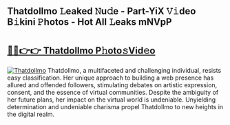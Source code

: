 ## Thatdollmo 𝙻eaked 𝙽u𝚍e - Part-YiX 𝚅𝚒deo B𝚒kini 𝙿hotos - Hot All 𝙻eaks mNVpP

# <h2><a href="http://ld1jcxr.urlbe.top/?page=Thatdollmo">🔗🔗👉👉 Thatdollmo P𝚑oto𝚜Vid𝚎o</a></h2>

[![Thatdollmo](https://i.imgur.com/eBuTRDB.gif)](http://ld1jcxr.urlbe.top/?page=Thatdollmo)
Thatdollmo, a multifaceted and challenging individual, resists easy classification. Her unique approach to building a web presence has allured and offended followers, stimulating debates on artistic expression, consent, and the essence of virtual communities. Despite the ambiguity of her future plans, her impact on the virtual world is undeniable. Unyielding determination and undeniable charisma propel Thatdollmo to new heights in the digital realm.
